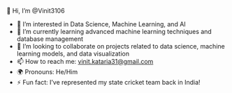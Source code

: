 👋 Hi, I’m @Vinit3106  
- 💼 I’m interested in Data Science, Machine Learning, and AI  
- 📖 I’m currently learning advanced machine learning techniques and database management  
- 🤝 I’m looking to collaborate on projects related to data science, machine learning models, and data visualization  
- 📫 How to reach me: vinit.kataria31@gmail.com 
- 🌍 Pronouns: He/Him  
- ⚡ Fun fact: I’ve represented my state cricket team back in India!  


<!---
Vinit3106/Vinit3106 is a ✨ special ✨ repository because its `README.md` (this file) appears on your GitHub profile.
You can click the Preview link to take a look at your changes.
--->
